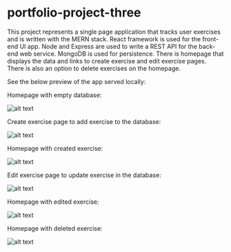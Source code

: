 # portfolio-project-three

This project represents a single page application that tracks user exercises and is written with the MERN stack. React framework is used for the front-end UI app. Node and Express are used to write a REST API for the back-end web service. MongoDB is used for persistence. There is homepage that displays the data and links to create exercise and edit exercise pages. There is also an option to delete exercises on the homepage. 

See the below preview of the app served locally:

Homepage with empty database:

![alt text](https://github.com/erictolson/portfolio-project-three/blob/main/website_screenshots/homepage.png)

Create exercise page to add exercise to the database:

![alt text](https://github.com/erictolson/portfolio-project-three/blob/main/website_screenshots/create_exercise_page.png)

Homepage with created exercise:

![alt text](https://github.com/erictolson/portfolio-project-three/blob/main/website_screenshots/homepage_edit.png)

Edit exercise page to update exercise in the database:

![alt text](https://github.com/erictolson/portfolio-project-three/blob/main/website_screenshots/edit_exercise.png)

Homepage with edited exercise:

![alt text](https://github.com/erictolson/portfolio-project-three/blob/main/website_screenshots/homepage_edit.png)

Homepage with deleted exercise:

![alt text](https://github.com/erictolson/portfolio-project-three/blob/main/website_screenshots/delete_exercise.png)
